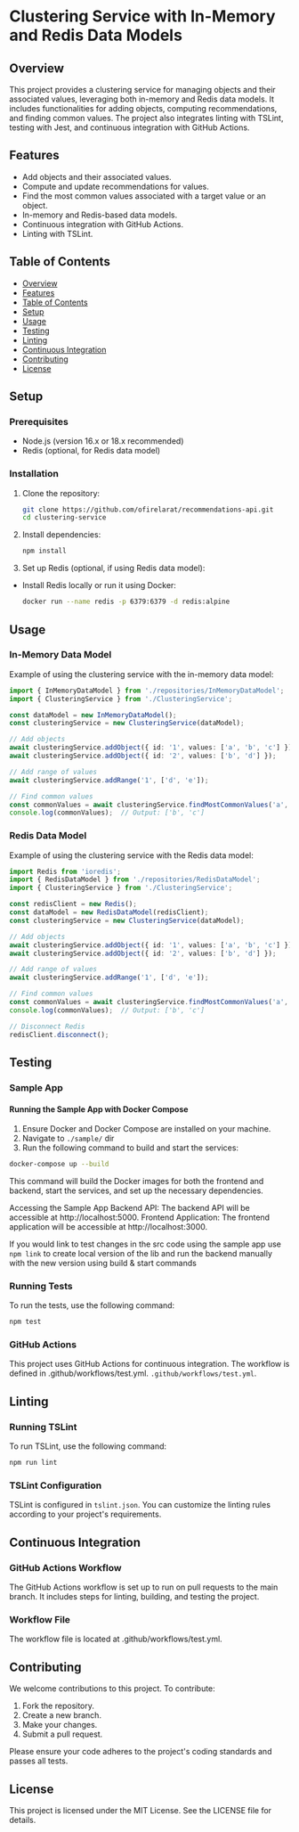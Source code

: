 # Clustering Service with In-Memory and Redis Data Models

## Overview

This project provides a clustering service for managing objects and their associated values, leveraging both in-memory and Redis data models. It includes functionalities for adding objects, computing recommendations, and finding common values. The project also integrates linting with TSLint, testing with Jest, and continuous integration with GitHub Actions.

## Features

- Add objects and their associated values.
- Compute and update recommendations for values.
- Find the most common values associated with a target value or an object.
- In-memory and Redis-based data models.
- Continuous integration with GitHub Actions.
- Linting with TSLint.

## Table of Contents

- [Overview](#overview)
- [Features](#features)
- [Table of Contents](#table-of-contents)
- [Setup](#setup)
- [Usage](#usage)
- [Testing](#testing)
- [Linting](#linting)
- [Continuous Integration](#continuous-integration)
- [Contributing](#contributing)
- [License](#license)

## Setup

### Prerequisites

- Node.js (version 16.x or 18.x recommended)
- Redis (optional, for Redis data model)

### Installation

1. Clone the repository:

   ```bash
   git clone https://github.com/ofirelarat/recommendations-api.git
   cd clustering-service
2. Install dependencies:
   ```bash
   npm install
3. Set up Redis (optional, if using Redis data model):
  - Install Redis locally or run it using Docker:
     ```bash
     docker run --name redis -p 6379:6379 -d redis:alpine

## Usage
### In-Memory Data Model
Example of using the clustering service with the in-memory data model:

```typescript
import { InMemoryDataModel } from './repositories/InMemoryDataModel';
import { ClusteringService } from './ClusteringService';

const dataModel = new InMemoryDataModel();
const clusteringService = new ClusteringService(dataModel);

// Add objects
await clusteringService.addObject({ id: '1', values: ['a', 'b', 'c'] });
await clusteringService.addObject({ id: '2', values: ['b', 'd'] });

// Add range of values
await clusteringService.addRange('1', ['d', 'e']);

// Find common values
const commonValues = await clusteringService.findMostCommonValues('a', 2);
console.log(commonValues);  // Output: ['b', 'c']
```

### Redis Data Model
Example of using the clustering service with the Redis data model:

```typescript
import Redis from 'ioredis';
import { RedisDataModel } from './repositories/RedisDataModel';
import { ClusteringService } from './ClusteringService';

const redisClient = new Redis();
const dataModel = new RedisDataModel(redisClient);
const clusteringService = new ClusteringService(dataModel);

// Add objects
await clusteringService.addObject({ id: '1', values: ['a', 'b', 'c'] });
await clusteringService.addObject({ id: '2', values: ['b', 'd'] });

// Add range of values
await clusteringService.addRange('1', ['d', 'e']);

// Find common values
const commonValues = await clusteringService.findMostCommonValues('a', 2);
console.log(commonValues);  // Output: ['b', 'c']

// Disconnect Redis
redisClient.disconnect();

```

## Testing

### Sample App
#### Running the Sample App with Docker Compose

1. Ensure Docker and Docker Compose are installed on your machine.
2. Navigate to `./sample/` dir
3. Run the following command to build and start the services:
```bash
docker-compose up --build
```
This command will build the Docker images for both the frontend and backend, start the services, and set up the necessary dependencies.

Accessing the Sample App
Backend API: The backend API will be accessible at http://localhost:5000.
Frontend Application: The frontend application will be accessible at http://localhost:3000.

If you would link to test changes in the src code using the sample app use `npm link` to create local version of the lib and run the backend manually with the new version using build & start commands

### Running Tests
To run the tests, use the following command:

```bash
npm test
```

### GitHub Actions
This project uses GitHub Actions for continuous integration. The workflow is defined in .github/workflows/test.yml.
`.github/workflows/test.yml`.

## Linting
### Running TSLint
To run TSLint, use the following command:

```bash
npm run lint
```

### TSLint Configuration

TSLint is configured in `tslint.json`. You can customize the linting rules according to your project's requirements.

## Continuous Integration
### GitHub Actions Workflow
The GitHub Actions workflow is set up to run on pull requests to the main branch. It includes steps for linting, building, and testing the project.

### Workflow File
The workflow file is located at .github/workflows/test.yml.


## Contributing
We welcome contributions to this project. To contribute:

1. Fork the repository.
2. Create a new branch.
3. Make your changes.
4. Submit a pull request.

Please ensure your code adheres to the project's coding standards and passes all tests.


## License
This project is licensed under the MIT License. See the LICENSE file for details.